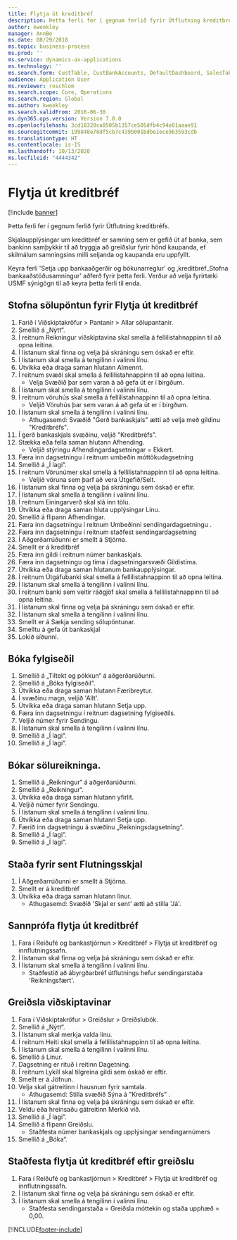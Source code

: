 ```yaml
---
title: Flytja út kreditbréf
description: Þetta ferli fer í gegnum ferlið fyrir Útflutning kreditbréfs.
author: kweekley
manager: AnnBe
ms.date: 08/29/2018
ms.topic: business-process
ms.prod: ''
ms.service: dynamics-ax-applications
ms.technology: ''
ms.search.form: CustTable, CustBankAccounts, DefaultDashboard, SalesTableListPage, SalesCreateOrder, SalesTable, BankLCExport, SalesEditLines,  LedgerJournalTable, LedgerJournalTransCustPaym, CustOpenTrans
audience: Application User
ms.reviewer: roschlom
ms.search.scope: Core, Operations
ms.search.region: Global
ms.author: kweekley
ms.search.validFrom: 2016-06-30
ms.dyn365.ops.version: Version 7.0.0
ms.openlocfilehash: 3cd18320ca8505b1357ce505dfb4c94e81aaae91
ms.sourcegitcommit: 199848e78df5cb7c439b001bdbe1ece963593cdb
ms.translationtype: HT
ms.contentlocale: is-IS
ms.lasthandoff: 10/13/2020
ms.locfileid: "4444342"
---
```

# <a name="export-letter-of-credit"></a>Flytja út kreditbréf

[!include [banner](../../includes/banner.md)]

Þetta ferli fer í gegnum ferlið fyrir Útflutning kreditbréfs.

Skjalaupplýsingar um kreditbréf er samning sem er gefið út af banka, sem bankinn samþykkir til að tryggja að greiðslur fyrir hönd kaupanda, ef skilmálum samningsins milli seljanda og kaupanda eru uppfyllt.



Keyra ferli 'Setja upp bankaaðgerðir og bókunarreglur' og ‚kreditbréf_Stofna bankaaðstöðusamningur' aðferð fyrir þetta ferli. Verður að velja fyrirtæki USMF sýnigögn til að keyra þetta ferli til enda.




## <a name="create-sales-order-for-export-letter-of-credit"></a>Stofna sölupöntun fyrir Flytja út kreditbréf
1. Farið í Viðskiptakröfur > Pantanir > Allar sölupantanir.
2. Smellið á „Nýtt“.
3. Í reitnum Reikningur viðskiptavina skal smella á fellilistahnappinn til að opna leitina.
4. Í listanum skal finna og velja þá skráningu sem óskað er eftir.
5. Í listanum skal smella á tengilinn í valinni línu.
6. Útvíkka eða draga saman hlutann Almennt.
7. Í reitnum svæði skal smella á fellilistahnappinn til að opna leitina.
    * Velja Svæðið þar sem varan á að gefa út er í birgðum.  
8. Í listanum skal smella á tengilinn í valinni línu.
9. Í reitnum vöruhús skal smella á fellilistahnappinn til að opna leitina.
    * Veljið Vöruhús þar sem varan á að gefa út er í birgðum.  
10. Í listanum skal smella á tengilinn í valinni línu.
    * Athugasemd: Svæðið "Gerð bankaskjals" ætti að velja með gildinu "Kreditbréfs".  
11. Í gerð bankaskjals svæðinu, veljið "Kreditbréfs".
12. Stækka eða fella saman hlutann Afhending.
    * Veljið stýringu Afhendingardagsetningar = Ekkert.  
13. Færa inn dagsetningu í reitnum umbeðin móttökudagsetning
14. Smellið á „Í lagi“.
15. Í reitnum Vörunúmer skal smella á fellilistahnappinn til að opna leitina.
    * Veljið vöruna sem þarf að vera Útgefið/Selt.  
16. Í listanum skal finna og velja þá skráningu sem óskað er eftir.
17. Í listanum skal smella á tengilinn í valinni línu.
18. Í reitnum Einingarverð skal slá inn tölu.
19. Útvíkka eða draga saman hluta upplýsingar Línu.
20. Smellið á flipann Afhendingar.
21. Færa inn dagsetningu í reitnum Umbeðinni sendingardagsetningu .
22. Færa inn dagsetningu í reitnum staðfest sendingardagsetning
23. Í Aðgerðarrúðunni er smellt á Stjórna.
24. Smellt er á kreditbréf
25. Færa inn gildi í reitnum númer bankaskjals.
26. Færa inn dagsetningu og tíma í dagsetningarsvæði Gildistíma.
27. Útvíkka eða draga saman hlutanum bankaupplýsingar.
28. Í reitnum Útgáfubanki skal smella á fellilistahnappinn til að opna leitina.
29. Í listanum skal smella á tengilinn í valinni línu.
30. Í reitnum banki sem veitir ráðgjöf skal smella á fellilistahnappinn til að opna leitina.
31. Í listanum skal finna og velja þá skráningu sem óskað er eftir.
32. Í listanum skal smella á tengilinn í valinni línu.
33. Smellt er á Sækja sending sölupöntunar.
34. Smelltu á gefa út bankaskjal
35. Lokið síðunni.

## <a name="post-packing-slip"></a>Bóka fylgiseðil
1. Smellið á „Tiltekt og pökkun“ á aðgerðarúðunni.
2. Smellið á „Bóka fylgiseðil“.
3. Útvíkka eða draga saman hlutann Færibreytur.
4. Í svæðinu magn, veljið 'Allt'.
5. Útvíkka eða draga saman hlutann Setja upp.
6. Færa inn dagsetningu í reitnum dagsetning fylgiseðils.
7. Veljið númer fyrir Sendingu.
8. Í listanum skal smella á tengilinn í valinni línu.
9. Smellið á „Í lagi“.
10. Smellið á „Í lagi“.

## <a name="post-sales-invoice"></a>Bókar sölureikninga.
1. Smellið á „Reikningur“ á aðgerðarúðunni.
2. Smellið á „Reikningur“.
3. Útvíkka eða draga saman hlutann yfirlit.
4. Veljið númer fyrir Sendingu.
5. Í listanum skal smella á tengilinn í valinni línu.
6. Útvíkka eða draga saman hlutann Setja upp.
7. Færið inn dagsetningu á svæðinu „Reikningsdagsetning“.
8. Smellið á „Í lagi“.
9. Smellið á „Í lagi“.

## <a name="shipment-document-submitted-status"></a>Staða fyrir sent Flutningsskjal
1. Í Aðgerðarrúðunni er smellt á Stjórna.
2. Smellt er á kreditbréf
3. Útvíkka eða draga saman hlutann línur.
    * Athugasemd: Svæðið 'Skjal er sent' ætti að stilla 'Já'.  

## <a name="verify-export-letter-of-credit"></a>Sannprófa flytja út kreditbréf
1. Fara í Reiðufé og bankastjórnun > Kreditbréf > Flytja út kreditbréf og innflutningssafn.
2. Í listanum skal finna og velja þá skráningu sem óskað er eftir.
3. Í listanum skal smella á tengilinn í valinni línu.
    * Staðfestið að ábyrgðarbréf útflutnings hefur sendingarstaða 'Reikningsfært'.  

## <a name="customer-payment"></a>Greiðsla viðskiptavinar
1. Fara í Viðskiptakröfur > Greiðslur > Greiðslubók.
2. Smellið á „Nýtt“.
3. Í listanum skal merkja valda línu.
4. Í reitnum Heiti skal smella á fellilistahnappinn til að opna leitina.
5. Í listanum skal smella á tengilinn í valinni línu.
6. Smellið á Línur.
7. Dagsetning er rituð í reitinn Dagetning.
8. Í reitnum Lykill skal tilgreina gildi sem óskað er eftir.
9. Smellt er á Jöfnun.
10. Velja skal gátreitinn í hausnum fyrir samtala.
    * Athugasemd: Stilla svæðið Sýna á "Kreditbréfs" .  
11. Í listanum skal finna og velja þá skráningu sem óskað er eftir.
12. Veldu eða hreinsaðu gátreitinn Merkið við.
13. Smellið á „Í lagi“.
14. Smellið á flipann Greiðslu.
    * Staðfesta númer bankaskjals og upplýsingar sendingarnúmers  
15. Smellið á „Bóka“.

## <a name="verify-export-letter-of-credit-after-payment"></a>Staðfesta flytja út kreditbréf eftir greiðslu
1. Fara í Reiðufé og bankastjórnun > Kreditbréf > Flytja út kreditbréf og innflutningssafn.
2. Í listanum skal finna og velja þá skráningu sem óskað er eftir.
3. Í listanum skal smella á tengilinn í valinni línu.
    * Staðfesta sendingarstaða = Greiðsla móttekin og staða upphæð = 0,00.  



[!INCLUDE[footer-include](../../../includes/footer-banner.md)]